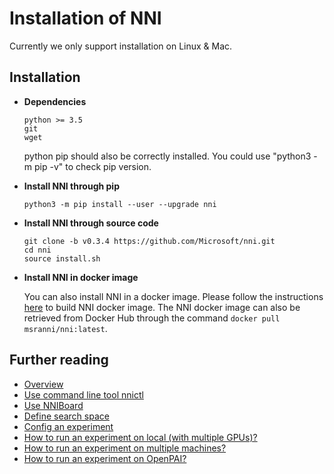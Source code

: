 **Installation of NNI**
===

Currently we only support installation on Linux & Mac.

## **Installation**
* __Dependencies__

      python >= 3.5
      git
      wget

    python pip should also be correctly installed. You could use "python3 -m pip -v" to check pip version. 

* __Install NNI through pip__

      python3 -m pip install --user --upgrade nni

* __Install NNI through source code__
   
      git clone -b v0.3.4 https://github.com/Microsoft/nni.git
      cd nni
      source install.sh

* __Install NNI in docker image__

    You can also install NNI in a docker image. Please follow the instructions [here](../deployment/docker/README.md) to build NNI docker image. The NNI docker image can also be retrieved from Docker Hub through the command `docker pull msranni/nni:latest`.

## Further reading
* [Overview](Overview.md)
* [Use command line tool nnictl](NNICTLDOC.md)
* [Use NNIBoard](WebUI.md)
* [Define search space](SearchSpaceSpec.md)
* [Config an experiment](ExperimentConfig.md)
* [How to run an experiment on local (with multiple GPUs)?](tutorial_1_CR_exp_local_api.md)
* [How to run an experiment on multiple machines?](tutorial_2_RemoteMachineMode.md)
* [How to run an experiment on OpenPAI?](PAIMode.md)
